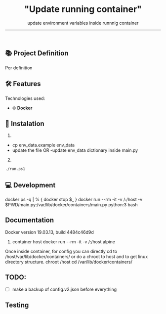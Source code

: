 
<h1 align="center">
<br>
  "Update running container"
</h1>

<p align="center">update environment variables inside runnnig container</p>

<hr />
<br />


## 📚 Project Definition

Per definition


## 🛠️ Features

Technologies used:

- 🌐 **Docker**


## 🚀 Instalation
1. 
  - cp  env_data.example env_data
  - update the file
  OR
  -update env_data dictionary inside main.py
2. 
  ```sh
  ./run.ps1
  ```

## 💻 Development
docker ps -q | % { docker stop $_ }
docker run --rm -it -v /:/host -v $PWD/main.py:/var/lib/docker/containers/main.py python:3 bash

## Documentation
Docker version 19.03.13, build 4484c46d9d

1. container host
docker run --rm -it -v /:/host alpine

Once inside container, for config you can directly cd to /host/var/lib/docker/containers/ or do a chroot to host and to get linux directory structure.
chroot /host
cd /var/lib/docker/containers/

## TODO:
- [ ] make a backup of config.v2.json before everything


## Testing

